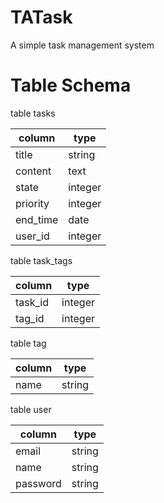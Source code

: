 # TATask 
A simple task management system

# Table Schema

table tasks

column | type
--|--
title | string
content | text
state | integer
priority | integer
end_time | date
user_id | integer

table task_tags

column | type
---|---
task_id | integer
tag_id | integer

table tag

column | type
---|---
name | string

table user

column | type
---|---
email | string
name | string
password | string

